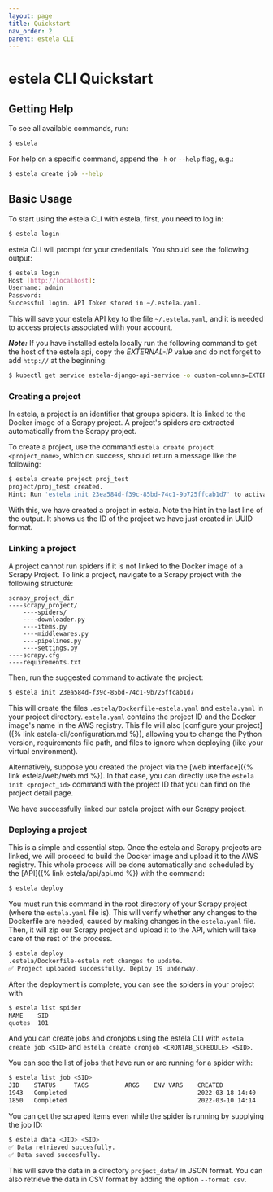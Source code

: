 ```yaml
---
layout: page
title: Quickstart
nav_order: 2
parent: estela CLI
---
```


# estela CLI Quickstart

## Getting Help
To see all available commands, run:

```bash
$ estela
```

For help on a specific command, append the `-h` or `--help` flag, e.g.:

```bash
$ estela create job --help
```

## Basic Usage
To start using the estela CLI with estela, first, you need to log in:

```bash
$ estela login
```

estela CLI will prompt for your credentials. You should see the following output:

```bash
$ estela login
Host [http://localhost]:
Username: admin
Password:
Successful login. API Token stored in ~/.estela.yaml.
```

This will save your estela API key to the file `~/.estela.yaml`, and it is
needed to access projects associated with your account.  

**_Note:_** If you have installed estela locally run the following command to get the host of the estela api, copy the _EXTERNAL-IP_ value and do not forget to add `http://` at the beginning:
```bash
$ kubectl get service estela-django-api-service -o custom-columns=EXTERNAL-IP:status.loadBalancer.ingress[0].ip
```

### Creating a project

In estela, a project is an identifier that groups spiders. It is linked to the
Docker image of a Scrapy project. A project's spiders are extracted automatically from the Scrapy
project.

To create a project, use the command `estela create project <project_name>`, which on success,
should return a message like the following:

```bash
$ estela create project proj_test
project/proj_test created.
Hint: Run 'estela init 23ea584d-f39c-85bd-74c1-9b725ffcab1d7' to activate this project
```

With this, we have created a project in estela. Note the hint in the last
line of the output. It shows us the ID of the project we have just created in
UUID format.

### Linking a project

A project cannot run spiders if it is not linked to the Docker image of a Scrapy Project.
To link a project, navigate to a Scrapy project with the following structure:

```
scrapy_project_dir
----scrapy_project/
    ----spiders/
    ----downloader.py
    ----items.py
    ----middlewares.py
    ----pipelines.py
    ----settings.py
----scrapy.cfg
----requirements.txt
```

Then, run the suggested command to activate the project:
```bash
$ estela init 23ea584d-f39c-85bd-74c1-9b725ffcab1d7
```

This will create the files `.estela/Dockerfile-estela.yaml` and `estela.yaml`
in your project directory. `estela.yaml` contains the project ID and the Docker
image's name in the AWS registry. This file will also
[configure your project]({% link estela-cli/configuration.md %}), allowing you to
change the Python version, requirements file path, and files to ignore when
deploying (like your virtual environment).

Alternatively, suppose you created the project via the [web interface]({% link estela/web/web.md %}).
In that case, you can directly use the `estela init <project_id>` command with
the project ID that you can find on the project detail page.

We have successfully linked our estela project with our Scrapy project.

### Deploying a project
This is a simple and essential step. Once the estela and Scrapy projects are linked,
we will proceed to build the Docker image and upload it to the AWS registry. This whole process
will be done automatically and scheduled by the [API]({% link estela/api/api.md %}) with
the command:

```bash
$ estela deploy
```

You must run this command in the root directory of your Scrapy project (where the `estela.yaml` file is).
This will verify whether any changes to the Dockerfile are needed, caused by making changes in the `estela.yaml` file.
Then, it will zip our Scrapy project and upload it to the API, which will take care of the rest
of the process.

```bash
$ estela deploy
.estela/Dockerfile-estela not changes to update.
✅ Project uploaded successfully. Deploy 19 underway.
```

After the deployment is complete, you can see the spiders in your project with
```bash
$ estela list spider
NAME    SID
quotes  101
```

And you can create jobs and cronjobs using the estela CLI with `estela create job <SID>`
and `estela create cronjob <CRONTAB_SCHEDULE> <SID>`.

You can see the list of jobs that have run or are running for a spider with:
```bash
$ estela list job <SID>
JID    STATUS     TAGS          ARGS    ENV VARS    CREATED
1943   Completed                                    2022-03-18 14:40
1850   Completed                                    2022-03-10 14:14
```

You can get the scraped items even while the spider is running by supplying the job ID:
```bash
$ estela data <JID> <SID>
✅ Data retrieved succesfully.
✅ Data saved succesfully.
```

This will save the data in a directory `project_data/` in JSON format. You can also retrieve
the data in CSV format by adding the option `--format csv`.
